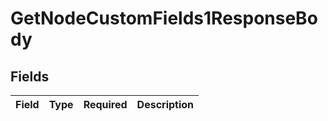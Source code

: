 # GetNodeCustomFields1ResponseBody


## Fields

| Field       | Type        | Required    | Description |
| ----------- | ----------- | ----------- | ----------- |